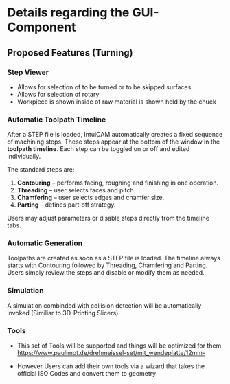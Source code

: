 # Details regarding the GUI-Component 
## Proposed Features (Turning)
### Step Viewer
- Allows for selection of to be turned or to be skipped surfaces
- Allows for selection of rotary
- Workpiece is shown inside of raw material is shown held by the chuck

### Automatic Toolpath Timeline
After a STEP file is loaded, IntuiCAM automatically creates a fixed sequence of machining steps. These steps appear at the bottom of the window in the **toolpath timeline**. Each step can be toggled on or off and edited individually.

The standard steps are:
1. **Contouring** – performs facing, roughing and finishing in one operation.
2. **Threading** – user selects faces and pitch.
3. **Chamfering** – user selects edges and chamfer size.
4. **Parting** – defines part‑off strategy.

Users may adjust parameters or disable steps directly from the timeline tabs.

### Automatic Generation
Toolpaths are created as soon as a STEP file is loaded. The timeline always starts with Contouring followed by Threading, Chamfering and Parting. Users simply review the steps and disable or modify them as needed.

  ### Simulation
  A simulation combinded with collision detection will be automatically invoked (Similiar to 3D-Printing Slicers)

  ### Tools
  - This set of Tools will be supported and things will be optimized for them. https://www.paulimot.de/drehmeissel-set/mit_wendeplatte/12mm-

    
  - However Users can add their own tools via a wizard that takes the official ISO Codes and convert them to geometry
    
